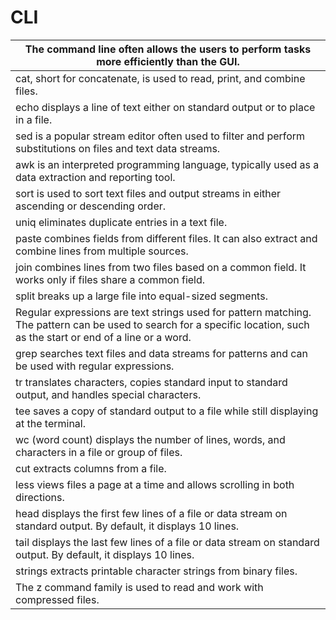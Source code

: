 # CLI

| The command line often allows the users to perform tasks more efficiently than the GUI.                                                                                  |
|--------------------------------------------------------------------------------------------------------------------------------------------------------------------------|
| cat, short for concatenate, is used to read, print, and combine files.                                                                                                   |
| echo displays a line of text either on standard output or to place in a file.                                                                                            |
| sed is a popular stream editor often used to filter and perform substitutions on files and text data streams.                                                            |
| awk is an interpreted programming language, typically used as a data extraction and reporting tool.                                                                      |
| sort is used to sort text files and output streams in either ascending or descending order.                                                                              |
| uniq eliminates duplicate entries in a text file.                                                                                                                        |
| paste combines fields from different files. It can also extract and combine lines from multiple sources.                                                                 |
| join combines lines from two files based on a common field. It works only if files share a common field.                                                                 |
| split breaks up a large file into equal-sized segments.                                                                                                                  |
| Regular expressions are text strings used for pattern matching. The pattern can be used to search for a specific location, such as the start or end of a line or a word. |
| grep searches text files and data streams for patterns and can be used with regular expressions.                                                                         |
| tr translates characters, copies standard input to standard output, and handles special characters.                                                                      |
| tee saves a copy of standard output to a file while still displaying at the terminal.                                                                                    |
| wc (word count) displays the number of lines, words, and characters in a file or group of files.                                                                         |
| cut extracts columns from a file.                                                                                                                                        |
| less views files a page at a time and allows scrolling in both directions.                                                                                               |
| head displays the first few lines of a file or data stream on standard output. By default, it displays 10 lines.                                                         |
| tail displays the last few lines of a file or data stream on standard output. By default, it displays 10 lines.                                                          |
| strings extracts printable character strings from binary files.                                                                                                          |
| The z command family is used to read and work with compressed files.                                                                                                     |

